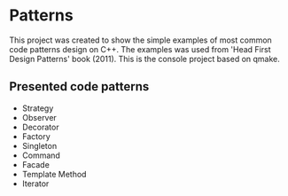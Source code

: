 # Patterns

This project was created to show the simple examples of most common code patterns design on C++. The examples was used from 'Head First Design Patterns' book (2011). This is the console project based on qmake.

## Presented code patterns

* Strategy
* Observer
* Decorator
* Factory
* Singleton
* Command
* Facade
* Template Method
* Iterator
